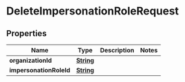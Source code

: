 

# DeleteImpersonationRoleRequest


## Properties

| Name | Type | Description | Notes |
|------------ | ------------- | ------------- | -------------|
|**organizationId** | [**String**](String.md) |  |  |
|**impersonationRoleId** | [**String**](String.md) |  |  |



